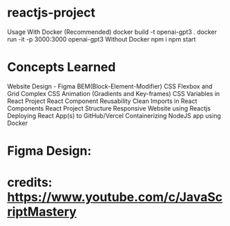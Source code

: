# reactjs-project
 Usage
 With Docker (Recommended)
 docker build -t openai-gpt3 .
 docker run -it -p 3000:3000 openai-gpt3
 Without Docker
 npm i
 npm start
# Concepts Learned
 Website Design - Figma
 BEM(Block-Element-Modifier) CSS
 Flexbox and Grid
 Complex CSS Animation (Gradients and Key-frames)
 CSS Variables in React Project
 React Component Reusability
 Clean Imports in React Components
 React Project Structure
 Responsive Website using Reactjs
 Deploying React App(s) to GitHub/Vercel
 Containerizing NodeJS app using Docker

# Figma Design:

# credits: https://www.youtube.com/c/JavaScriptMastery
